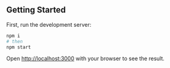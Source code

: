 ## Getting Started

First, run the development server:

```bash
npm i
# then
npm start
```

Open [http://localhost:3000](http://localhost:3000) with your browser to see the result.

